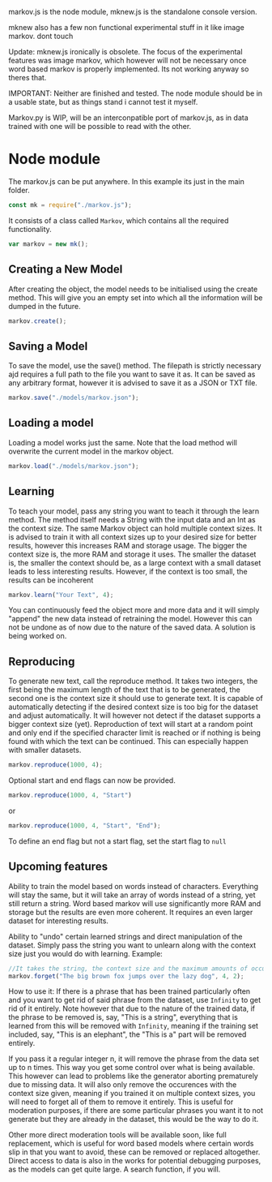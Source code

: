 markov.js is the node module, mknew.js is the standalone console version. 

mknew also has a few non functional experimental stuff in it like image markov. dont touch

Update: mknew.js ironically is obsolete. The focus of the experimental features was image markov, which however will not be necessary once word based markov is properly implemented. Its not working anyway so theres that. 

IMPORTANT: Neither are finished and tested. The node module should be in a usable state, but as things stand i cannot test it myself. 

Markov.py is WIP, will be an interconpatible port of markov.js, as in data trained with one will be possible to read with the other. 

# Node module

The markov.js can be put anywhere. In this example its just in the main folder. 

```js
const mk = require("./markov.js");
```

It consists of a class called `Markov`, which contains all the required functionality. 

```js
var markov = new mk();
```

## Creating a New Model

After creating the object, the model needs to be initialised using the create method. This will give you an empty set into which all the information will be dumped in the future. 

```js
markov.create();
```

## Saving a Model

To save the model, use the save() method. The filepath is strictly necessary ajd requires a full path to the file you want to save it as. 
It can be saved as any arbitrary format, however it is advised to save it as a JSON or TXT file. 

```js
markov.save("./models/markov.json");
```

## Loading a model

Loading a model works just the same. Note that the load method will overwrite the current model in the markov object. 

```js
markov.load("./models/markov.json");
```

## Learning

To teach your model, pass any string you want to teach it through the learn method. 
The method itself needs a String with the input data and an Int as the context size. 
The same Markov object can hold multiple context sizes. It is advised to train it with all context sizes up to your desired size for better results, however this increases RAM and storage usage. 
The bigger the context size is, the more RAM and storage it uses. The smaller the dataset is, the smaller the context should be, as a large context with a small dataset leads to less interesting results. However, if the context is too small, the results can be incoherent 


```js
markov.learn("Your Text", 4);
```

You can continuously feed the object more and more data and it will simply "append" the new data instead of retraining the model. However this can not be undone as of now due to the nature of the saved data. A solution is being worked on. 

## Reproducing

To generate new text, call the reproduce method. It takes two integers, the first being the maximum length of the text that is to be generated, the second one is the context size it should use to generate text. 
It is capable of automatically detecting if the desired context size is too big for the dataset and adjust automatically. It will however not detect if the dataset supports a bigger context size (yet). 
Reproduction of text will start at a random point and only end if the specified character limit is reached or if nothing is being found with which the text can be continued. This can especially happen with smaller datasets. 

```js
markov.reproduce(1000, 4);
```

Optional start and end flags can now be provided. 

```js
markov.reproduce(1000, 4, "Start")
```
or
```js
markov.reproduce(1000, 4, "Start", "End");
```

To define an end flag but not a start flag, set the start flag to `null`

## Upcoming features

Ability to train the model based on words instead of characters. Everything will stay the same, but it will take an array of words instead of a string, yet still return a string.
Word based markov will use significantly more RAM and storage but the results are even more coherent. It requires an even larger dataset for interesting results.

Ability to "undo" certain learned strings and direct manipulation of the dataset. Simply pass the string you want to unlearn along with the context size just you would do with learning. Example:

```js
//It takes the string, the context size and the maximum amounts of occurrences that should be removed
markov.forget("The big brown fox jumps over the lazy dog", 4, 2);
```

How to use it: If there is a phrase that has been trained particularly often and you want to get rid of said phrase from the dataset, use `Infinity` to get rid of it entirely.
Note however that due to the nature of the trained data, if the phrase to be removed is, say, "This is a string", everything that is learned from this will be removed with `Infinity`,
meaning if the training set included, say, "This is an elephant", the "This is a" part will be removed entirely.

If you pass it a regular integer n, it will remove the phrase from the data set up to n times. This way you get some control over what is being available. This however can lead to problems like the generator aborting prematurely due to missing data.
It will also only remove the occurences with the context size given, meaning if you trained it on multiple context sizes, you will need to forget all of them to remove it entirely.
This is useful for moderation purposes, if there are some particular phrases you want it to not generate but they are already in the dataset, this would be the way to do it. 

Other more direct moderation tools will be available soon, like full replacement, which is useful for word based models where certain words slip in that you want to avoid, these can be removed or replaced altogether.
Direct access to data is also in the works for potential debugging purposes, as the models can get quite large. A search function, if you will. 
